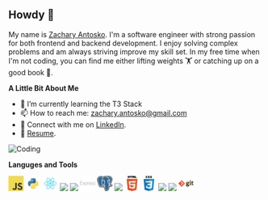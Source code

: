## Howdy 🤠

My name is <a href="https://zachantosko.com/">Zachary Antosko</a>. I'm a software engineer with strong passion for both frontend and backend development. I enjoy solving complex problems and am always striving improve my skill set. In my free time when I'm not coding, you can find me either lifting weights 🏋 or catching up on a good book 📖.

**A Little Bit About Me**
- 🌱 I’m currently learning the T3 Stack
- 📫 How to reach me: zachary.antosko@gmail.com
- 🔑 Connect with me on [LinkedIn](https://www.linkedin.com/in/zachary-antosko-13b105162/).
- 📄 [Resume](https://docs.google.com/document/d/1lXv4X-Vi7KIKJTvSZQjpXF3wQLzC-3XDs6QOjsxjUdI/edit).


![Coding](https://user-images.githubusercontent.com/72952227/120122179-e060c880-c16c-11eb-9953-05bf0b963d3b.gif)

**Languges and Tools**

<code><img height="30" src="https://raw.githubusercontent.com/github/explore/80688e429a7d4ef2fca1e82350fe8e3517d3494d/topics/javascript/javascript.png"></code>
<code><img height="30" src="https://raw.githubusercontent.com/github/explore/80688e429a7d4ef2fca1e82350fe8e3517d3494d/topics/python/python.png"></code>
<code><img height="30" src="https://raw.githubusercontent.com/github/explore/80688e429a7d4ef2fca1e82350fe8e3517d3494d/topics/react/react.png"></code>
<code><img height="30" src="https://user-images.githubusercontent.com/72952227/120228946-c2996f00-c211-11eb-94b4-1810318a30e6.png"></code>
<code><img height="30" src="https://img.icons8.com/color/48/000000/nodejs.png"/></code>
<code><img height="30" src="https://raw.githubusercontent.com/github/explore/80688e429a7d4ef2fca1e82350fe8e3517d3494d/topics/express/express.png"></code>
<code><img height="30" src="https://raw.githubusercontent.com/github/explore/5c058a388828bb5fde0bcafd4bc867b5bb3f26f3/topics/postgresql/postgresql.png"></code>
<code><img height="30" src="https://user-images.githubusercontent.com/72952227/120229016-e361c480-c211-11eb-9436-52781268cc3f.png"></code>
<code><img height="30" src="https://raw.githubusercontent.com/github/explore/80688e429a7d4ef2fca1e82350fe8e3517d3494d/topics/html/html.png"></code>
<code><img height="30" src="https://raw.githubusercontent.com/github/explore/80688e429a7d4ef2fca1e82350fe8e3517d3494d/topics/css/css.png"></code>
<code><img height="30" src="https://user-images.githubusercontent.com/72952227/120228813-836b1e00-c211-11eb-90f3-d6226954141c.png"></code>
<code><img height="30" src="https://user-images.githubusercontent.com/72952227/120228998-db098980-c211-11eb-926b-eba1d8943d92.png"></code>
<code><img height="30" src="https://raw.githubusercontent.com/github/explore/80688e429a7d4ef2fca1e82350fe8e3517d3494d/topics/git/git.png"></code>






